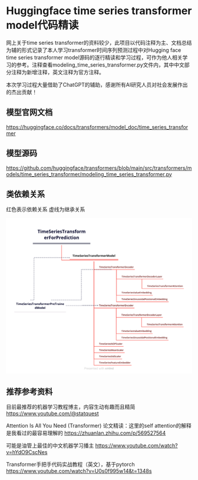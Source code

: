 # Huggingface time series transformer model代码精读

网上关于time series transformer的资料较少，此项目以代码注释为主、文档总结为辅的形式记录了本人学习transformer时间序列预测过程中对Hugging face time series transformer model源码的逐行精读和学习过程，可作为他人相关学习的参考。注释查看modeling_time_series_transformer.py文件内，其中中文部分注释为新增注释，英文注释为官方注释。

本次学习过程大量借助了ChatGPT的辅助，感谢所有AI研究人员对社会发展作出的杰出贡献！


## 模型官网文档
https://huggingface.co/docs/transformers/model_doc/time_series_transformer

## 模型源码
https://github.com/huggingface/transformers/blob/main/src/transformers/models/time_series_transformer/modeling_time_series_transformer.py


## 类依赖关系

红色表示依赖关系
虚线为继承关系

![类依赖关系图](classes.png)

## 推荐参考资料

目前最推荐的机器学习教程博主，内容生动有趣而且精简
https://www.youtube.com/@statquest

Attention Is All You Need (Transformer) 论文精读：这里的self attention的解释是我看过的最容易理解的
https://zhuanlan.zhihu.com/p/569527564

可能是油管上最佳的中文机器学习播主
https://www.youtube.com/watch?v=hYdO9CscNes


Transformer手把手代码实战教程（英文），基于pytorch
https://www.youtube.com/watch?v=U0s0f995w14&t=1348s